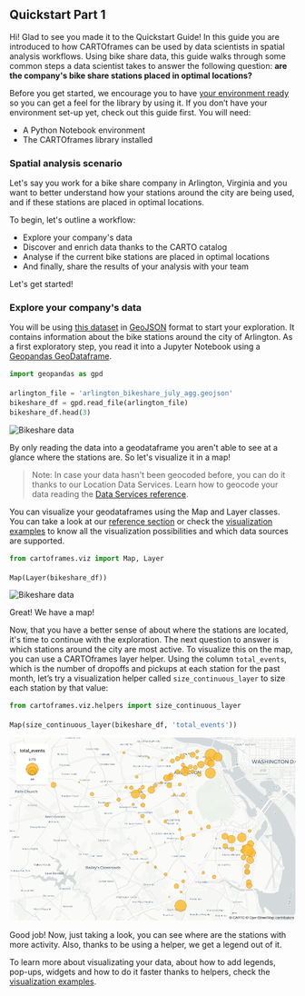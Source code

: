 ## Quickstart Part 1

Hi! Glad to see you made it to the Quickstart Guide! In this guide you are introduced to how CARTOframes can be used by data scientists in spatial analysis workflows. Using bike share data, this guide walks through some common steps a data scientist takes to answer the following question: **are the company's bike share stations placed in optimal locations?**

Before you get started, we encourage you to have [your environment ready](/developers/cartoframes/guides/Install-CARTOframes-in-your-Notebooks) so you can get a feel for the library by using it. If you don’t have your environment set-up yet, check out this guide first. You will need:

- A Python Notebook environment
- The CARTOframes library installed

### Spatial analysis scenario

Let's say you work for a bike share company in Arlington, Virginia and you want to better understand how your stations around the city are being used, and if these stations are placed in optimal locations.

To begin, let's outline a workflow: 

- Explore your company's data
- Discover and enrich data thanks to the CARTO catalog
- Analyse if the current bike stations are placed in optimal locations
- And finally, share the results of your analysis with your team

Let's get started!

### Explore your company's data

You will be using [this dataset](https://github.com/CartoDB/cartoframes/tree/develop/docs/developer-center/guides/quickstart/arlington_bikeshare_july_agg.geojson) in [GeoJSON](https://geojson.org) format to start your exploration. It contains information about the bike stations around the city of Arlington. As a first exploratory step, you read it into a Jupyter Notebook using a [Geopandas GeoDataframe](http://geopandas.org/reference/geopandas.GeoDataFrame.html).

```py
import geopandas as gpd

arlington_file = 'arlington_bikeshare_july_agg.geojson'
bikeshare_df = gpd.read_file(arlington_file)
bikeshare_df.head(3)
```

![Bikeshare data](../img/guides/quickstart/initial_dataframe.png)

By only reading the data into a geodataframe you aren't able to see at a glance where the stations are. So let's visualize it in a map!

> Note: In case your data hasn't been geocoded before, you can do it thanks to our Location Data Services. Learn how to geocode your data reading the [Data Services reference](/developers/cartoframes/reference/#heading-Data-Services).

You can visualize your geodataframes using the Map and Layer classes. You can take a look at our [reference section](/developers/cartoframes/reference/) or check the [visualization examples](/developers/cartoframes/examples/) to know all the visualization possibilities and which data sources are supported.

```py
from cartoframes.viz import Map, Layer

Map(Layer(bikeshare_df))
```

![Bikeshare data](../img/guides/quickstart/explore_layer.png)

Great! We have a map!

Now, that you have a better sense of about where the stations are located, it's time to continue with the exploration. The next question to answer is which stations around the city are most active. To visualize this on the map, you can use a CARTOframes layer helper. Using the column `total_events`, which is the number of dropoffs and pickups at each station for the past month, let’s try a visualization helper called `size_continuous_layer` to size each station by that value:

```py
from cartoframes.viz.helpers import size_continuous_layer

Map(size_continuous_layer(bikeshare_df, 'total_events'))
```

![Bikeshare data](../img/guides/quickstart/explore_helper.png)

Good job! Now, just taking a look, you can see where are the stations with more activity. Also, thanks to be using a helper, we get a legend out of it.

To learn more about visualizating your data, about how to add legends, pop-ups, widgets and how to do it faster thanks to helpers, check the [visualization examples](/developers/cartoframes/examples/#example-add-default-widget).